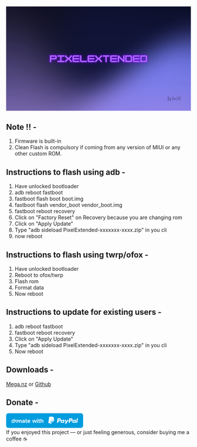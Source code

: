 ![PixelExtended](https://github.com/Vincent4440/PixelExtended_Munch_Releases/raw/main/banner.png)

 ## Note !! -
1. Firmware is built-in
2. Clean Flash is compulsory if coming from any version of MIUI or any other custom ROM.

 ## Instructions to flash using adb -
1. Have unlocked bootloader
2. adb reboot fastboot
3. fastboot flash boot boot.img
4. fastboot flash vendor_boot vendor_boot.img
5. fastboot reboot recovery
6. Click on "Factory Reset" on Recovery because you are changing rom
7. Click on "Apply Update"
8. Type "adb sideload PixelExtended-xxxxxxx-xxxx.zip" in you cli
9. now reboot

 ## Instructions to flash using twrp/ofox -
1. Have unlocked bootloader
2. Reboot to ofox/twrp
3. Flash rom
4. Format data
5. Now reboot

 ## Instructions to update for existing users -
1. adb reboot fastboot
2. fastboot reboot recovery
3. Click on "Apply Update"
4. Type "adb sideload PixelExtended-xxxxxxx-xxxx.zip" in you cli
5. Now reboot

## Downloads -
[Mega.nz](https://mega.nz/file/OnAiAIBS#4k3-ZglsGSHN45o_IleGy0tvtyETnqxwi8Chx-dEZSs) or [Github](https://github.com/Vincent4440/PixelExtended_Munch_Releases/releases)

## Donate -
<a href="https://paypal.me/vinc3nt0/"><img src="blue.svg" height="40"></a>  
If you enjoyed this project — or just feeling generous, consider buying me a coffee ☕
